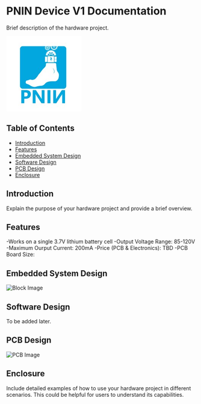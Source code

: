 # PNIN Device V1 Documentation

Brief description of the hardware project.

![Project Image](PNIN%20Non-technical/PNIN.jpeg)
## Table of Contents

- [Introduction](#introduction)
- [Features](#features)
- [Embedded System Design](#embedded-system-design)
- [Software Design](#software-design)
- [PCB Design](#pcb-design)
- [Enclosure](#enclosure)

## Introduction

Explain the purpose of your hardware project and provide a brief overview.

## Features

-Works on a single 3.7V lithium battery cell
-Output Voltage Range: 85-120V
-Maximum Ourput Current: 200mA
-Price (PCB & Electronics): TBD
-PCB Board Size: 

## Embedded System Design


![Block Image](PNIN%2technical/block.png)

## Software Design

To be added later.

## PCB Design


![PCB Image](PNIN%2technical/pcb.jpg)

## Enclosure

Include detailed examples of how to use your hardware project in different scenarios. This could be helpful for users to understand its capabilities.
